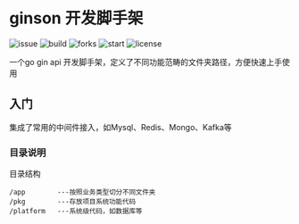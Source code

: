 # ginson 开发脚手架

![issue](https://img.shields.io/github/issues/easonchen147/ginson)
![build](https://img.shields.io/github/workflow/status/easonchen147/ginson/Deploy)
![forks](https://img.shields.io/github/forks/easonchen147/ginson)
![start](https://img.shields.io/github/stars/easonchen147/ginson)
![license](https://img.shields.io/github/license/easonchen147/ginson)

一个go gin api 开发脚手架，定义了不同功能范畴的文件夹路径，方便快速上手使用

## 入门

集成了常用的中间件接入，如Mysql、Redis、Mongo、Kafka等

### 目录说明

目录结构

```
/app        ---按照业务类型切分不同文件夹
/pkg        ---存放项目系统功能代码
/platform   ---系统级代码，如数据库等
```
